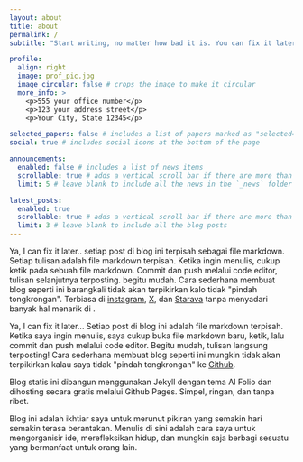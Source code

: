 ```yaml
---
layout: about
title: about
permalink: /
subtitle: "Start writing, no matter how bad it is. You can fix it later, but you can't fix a blank page." – Jodi Picoult

profile:
  align: right
  image: prof_pic.jpg
  image_circular: false # crops the image to make it circular
  more_info: >
    <p>555 your office number</p>
    <p>123 your address street</p>
    <p>Your City, State 12345</p>

selected_papers: false # includes a list of papers marked as "selected={true}"
social: true # includes social icons at the bottom of the page

announcements:
  enabled: false # includes a list of news items
  scrollable: true # adds a vertical scroll bar if there are more than 3 news items
  limit: 5 # leave blank to include all the news in the `_news` folder

latest_posts:
  enabled: true
  scrollable: true # adds a vertical scroll bar if there are more than 3 new posts items
  limit: 3 # leave blank to include all the blog posts
---
```


Ya, I can fix it later.. setiap post di blog ini terpisah sebagai file markdown. Setiap tulisan adalah file markdown terpisah. Ketika ingin menulis, cukup ketik pada sebuah file markdown. Commit dan push melalui code editor, tulisan selanjutnya terposting. begitu mudah. Cara sederhana membuat blog seperti ini barangkali tidak akan terpikirkan kalo tidak "pindah tongkrongan". Terbiasa di [instagram](http://instagram.com), [X](http://x.com), dan [Starava](http://Strava.com) tanpa menyadari banyak hal menarik di . 

Ya, I can fix it later... Setiap post di blog ini adalah file markdown terpisah. Ketika saya ingin menulis, saya cukup buka file markdown baru, ketik, lalu commit dan push melalui code editor. Begitu mudah, tulisan langsung terposting! Cara sederhana membuat blog seperti ini mungkin tidak akan terpikirkan kalau saya tidak "pindah tongkrongan" ke [Github](http://github.com).

Blog statis ini dibangun menggunakan Jekyll dengan tema Al Folio dan dihosting secara gratis melalui Github Pages. Simpel, ringan, dan tanpa ribet.

Blog ini adalah ikhtiar saya untuk merunut pikiran yang semakin hari semakin terasa berantakan. Menulis di sini adalah cara saya untuk mengorganisir ide, merefleksikan hidup, dan mungkin saja berbagi sesuatu yang bermanfaat untuk orang lain.
